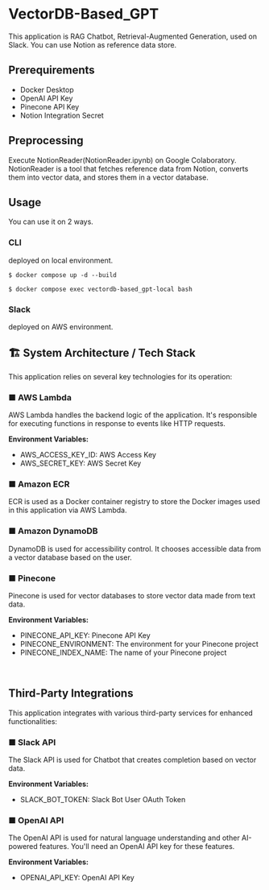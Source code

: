 # VectorDB-Based_GPT
This application is RAG Chatbot, Retrieval-Augmented Generation, used on Slack.
You can use Notion as reference data store.

## Prerequirements
- Docker Desktop
- OpenAI API Key
- Pinecone API Key
- Notion Integration Secret


## Preprocessing
Execute NotionReader(NotionReader.ipynb) on Google Colaboratory. NotionReader is a tool that fetches reference data from Notion, converts them into vector data, and stores them in a vector database.

## Usage
You can use it on 2 ways.
### CLI
deployed on local environment.
```
$ docker compose up -d --build
```
```
$ docker compose exec vectordb-based_gpt-local bash
```

### Slack
deployed on AWS environment.


## 🏗 System Architecture / Tech Stack
This application relies on several key technologies for its operation:<br>

### ■ AWS Lambda
AWS Lambda handles the backend logic of the application. It's responsible for executing functions in response to events like HTTP requests.

**Environment Variables:**
- AWS_ACCESS_KEY_ID: AWS Access Key
- AWS_SECRET_KEY: AWS Secret Key

### ■ Amazon ECR
ECR is used as a Docker container registry to store the Docker images used in this application via AWS Lambda.

### ■ Amazon DynamoDB
DynamoDB is used for accessibility control. It chooses accessible data from a vector database based on the user.


### ■ Pinecone
Pinecone is used for vector databases to store vector data made from text data.

**Environment Variables:**

- PINECONE_API_KEY: Pinecone API Key
- PINECONE_ENVIRONMENT: The environment for your Pinecone project
- PINECONE_INDEX_NAME: The name of your Pinecone project
  
<br>

## Third-Party Integrations
This application integrates with various third-party services for enhanced functionalities:

### ■ Slack API
The Slack API is used for Chatbot that creates completion based on vector data.

**Environment Variables:**

- SLACK_BOT_TOKEN: Slack Bot User OAuth Token

### ■ OpenAI API
The OpenAI API is used for natural language understanding and other AI-powered features. You'll need an OpenAI API key for these features.

**Environment Variables:**

- OPENAI_API_KEY: OpenAI API Key

